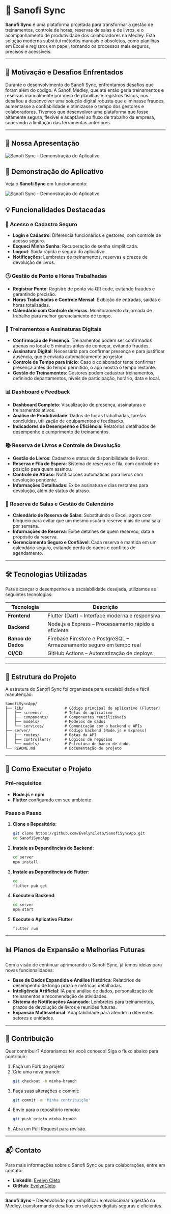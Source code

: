 
# 🚀 Sanofi Sync

**Sanofi Sync** é uma plataforma projetada para transformar a gestão de treinamentos, controle de horas, reservas de salas e de livros, e o acompanhamento de produtividade dos colaboradores na Medley. Esta solução moderna substitui métodos manuais e obsoletos, como planilhas em Excel e registros em papel, tornando os processos mais seguros, precisos e acessíveis.

---

## 🎉 Motivação e Desafios Enfrentados

Durante o desenvolvimento do Sanofi Sync, enfrentamos desafios que foram além do código. A Sanofi Medley, que até então geria treinamentos e reservas manualmente por meio de planilhas e registros físicos, nos desafiou a desenvolver uma solução digital robusta que eliminasse fraudes, aumentasse a confiabilidade e otimizasse o tempo dos gestores e colaboradores. Tivemos que desenvolver uma plataforma que fosse altamente segura, flexível e adaptável ao fluxo de trabalho da empresa, superando a limitação das ferramentas anteriores.

---

## 🎥 Nossa Apresentação

![Sanofi Sync - Demonstração do Aplicativo](ppt.gif)


## 🎥 Demonstração do Aplicativo

Veja o **Sanofi Sync** em funcionamento:

![Sanofi Sync - Demonstração do Aplicativo](demo.gif)


## 💡 Funcionalidades Destacadas

### 📲 Acesso e Cadastro Seguro
- **Login e Cadastro**: Diferencia funcionários e gestores, com controle de acesso seguro.
- **Esqueci Minha Senha**: Recuperação de senha simplificada.
- **Logout**: Saída rápida e segura do aplicativo.
- **Notificações**: Lembretes de treinamentos, reservas e prazos de devolução de livros.

### 🕓 Gestão de Ponto e Horas Trabalhadas
- **Registrar Ponto**: Registro de ponto via QR code, evitando fraudes e garantindo precisão.
- **Horas Trabalhadas e Controle Mensal**: Exibição de entradas, saídas e horas totalizadas.
- **Calendário com Controle de Horas**: Monitoramento da jornada de trabalho para melhor gerenciamento de tempo.

### 📅 Treinamentos e Assinaturas Digitais
- **Confirmação de Presença**: Treinamentos podem ser confirmados apenas no local e 5 minutos antes de começar, evitando fraudes.
- **Assinatura Digital**: Necessária para confirmar presença e para justificar ausência, que é enviada automaticamente ao gestor.
- **Controle de Tempo para Início**: Caso o colaborador tente confirmar presença antes do tempo permitido, o app mostra o tempo restante.
- **Gestão de Treinamentos**: Gestores podem cadastrar treinamentos, definindo departamentos, níveis de participação, horário, data e local.

### 📊 Dashboard e Feedback
- **Dashboard Completo**: Visualização de presença, assinaturas e treinamentos ativos.
- **Análise de Produtividade**: Dados de horas trabalhadas, tarefas concluídas, utilização de equipamentos e feedbacks.
- **Indicadores de Desempenho e Eficiência**: Relatórios detalhados de desempenho e cumprimento de treinamentos.

### 📚 Reserva de Livros e Controle de Devolução
- **Gestão de Livros**: Cadastro e status de disponibilidade de livros.
- **Reserva e Fila de Espera**: Sistema de reservas e fila, com controle de posição para quem assinou.
- **Controle de Atraso**: Notificações automáticas para livros com devolução pendente.
- **Informações Detalhadas**: Exibe assinatura e dias restantes para devolução, além de status de atraso.

### 🏢 Reserva de Salas e Gestão de Calendário
- **Calendário de Reserva de Salas**: Substituindo o Excel, agora com bloqueio para evitar que um mesmo usuário reserve mais de uma sala por semana.
- **Informações de Reserva**: Exibe detalhes de quem reservou, data e propósito da reserva.
- **Gerenciamento Seguro e Confiável**: Cada reserva é mantida em um calendário seguro, evitando perda de dados e conflitos de agendamento.

---

## 🛠️ Tecnologias Utilizadas

Para alcançar o desempenho e a escalabilidade desejada, utilizamos as seguintes tecnologias:

| Tecnologia           | Descrição                                                        |
|----------------------|------------------------------------------------------------------|
| **Frontend**         | Flutter (Dart) – Interface moderna e responsiva                 |
| **Backend**          | Node.js e Express – Processamento rápido e eficiente            |
| **Banco de Dados**   | Firebase Firestore e PostgreSQL – Armazenamento seguro em tempo real |
| **CI/CD**            | GitHub Actions – Automatização de deploys                       |

---

## 📂 Estrutura do Projeto

A estrutura do Sanofi Sync foi organizada para escalabilidade e fácil manutenção:

```
SanofiSyncApp/
├── lib/                  # Código principal do aplicativo (Flutter)
│   ├── screens/          # Telas do aplicativo
│   ├── components/       # Componentes reutilizáveis
│   ├── models/           # Modelos de dados
│   └── services/         # Comunicação com o backend e APIs
├── server/               # Código backend (Node.js e Express)
│   ├── routes/           # Rotas da API
│   ├── controllers/      # Lógicas de negócios
│   └── models/           # Estrutura do banco de dados
└── README.md             # Documentação do projeto
```

---

## 🌟 Como Executar o Projeto

### Pré-requisitos

- **Node.js** e **npm**
- **Flutter** configurado em seu ambiente

### Passo a Passo

1. **Clone o Repositório**:
   ```bash
   git clone https://github.com/EvelynCleto/SanofiSyncApp.git
   cd SanofiSyncApp
   ```

2. **Instale as Dependências do Backend**:
   ```bash
   cd server
   npm install
   ```

3. **Instale as Dependências do Flutter**:
   ```bash
   cd ..
   flutter pub get
   ```

4. **Execute o Backend**:
   ```bash
   cd server
   npm start
   ```

5. **Execute o Aplicativo Flutter**:
   ```bash
   flutter run
   ```

---

## 📊 Planos de Expansão e Melhorias Futuras

Com a visão de continuar aprimorando o Sanofi Sync, já temos ideias para novas funcionalidades:

- **Base de Dados Expandida e Análise Histórica**: Relatórios de desempenho de longo prazo e métricas detalhadas.
- **Inteligência Artificial**: IA para análise de dados, personalização de treinamentos e recomendação de atividades.
- **Sistema de Notificações Avançado**: Lembretes para treinamentos, prazos de devolução de livros e reuniões futuras.
- **Expansão Multissetorial**: Adaptabilidade para atender a diferentes setores e unidades.

---

## 🤝 Contribuição

Quer contribuir? Adoraríamos ter você conosco! Siga o fluxo abaixo para contribuir:

1. Faça um Fork do projeto
2. Crie uma nova branch:
   ```bash
   git checkout -b minha-branch
   ```
3. Faça suas alterações e commit:
   ```bash
   git commit -m 'Minha contribuição'
   ```
4. Envie para o repositório remoto:
   ```bash
   git push origin minha-branch
   ```
5. Abra um Pull Request para revisão.

---

## 📬 Contato

Para mais informações sobre o Sanofi Sync ou para colaborações, entre em contato:

- **LinkedIn**: [Evelyn Cleto](https://www.linkedin.com/in/evelyncleto)
- **GitHub**: [EvelynCleto](https://github.com/EvelynCleto)


---

**Sanofi Sync** – Desenvolvido para simplificar e revolucionar a gestão na Medley, transformando desafios em soluções digitais seguras e eficientes.
